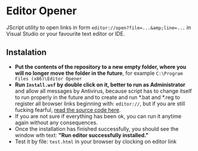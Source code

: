 # Editor Opener
JScript utility to open links in form `editor://open?file=...&amp;line=...` in Visual Studio or your favourite text editor or IDE.

## Instalation
- **Put the contents of the repository to a new empty folder, where you will no longer move the folder in the future**,
  for example `C:\Program Files (x86)\Editor Opener`
- **Run `Install.wsf` by double click on it, better to run as Administrator** and allow all messages by Antivirus,
  because script has to change itself to run properly in the future and to create 
  and run *.bat and *.reg to register all browser links beginning with: `editor://`,
  but if you are still fucking fearful, [read the source code here](https://github.com/debug-sharp/editor-opener/blob/master/Install.wsf).
- If you are not sure if everything has been ok, you can run it anytime again without any consequences.
- Once the installation has finished successfully, you should see the window wth text:
  **"Run editor successfully installed."**
- Test it by file: `test.html` in your browser by clocking on editor link
